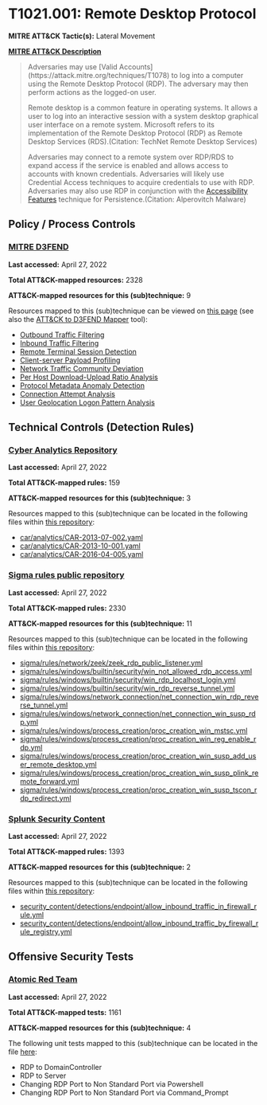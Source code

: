 # T1021.001: Remote Desktop Protocol
**MITRE ATT&CK Tactic(s):** Lateral Movement

**[MITRE ATT&CK Description](https://attack.mitre.org/techniques/T1021/001)**
<blockquote>Adversaries may use [Valid Accounts](https://attack.mitre.org/techniques/T1078) to log into a computer using the Remote Desktop Protocol (RDP). The adversary may then perform actions as the logged-on user.

Remote desktop is a common feature in operating systems. It allows a user to log into an interactive session with a system desktop graphical user interface on a remote system. Microsoft refers to its implementation of the Remote Desktop Protocol (RDP) as Remote Desktop Services (RDS).(Citation: TechNet Remote Desktop Services) 

Adversaries may connect to a remote system over RDP/RDS to expand access if the service is enabled and allows access to accounts with known credentials. Adversaries will likely use Credential Access techniques to acquire credentials to use with RDP. Adversaries may also use RDP in conjunction with the [Accessibility Features](https://attack.mitre.org/techniques/T1546/008) technique for Persistence.(Citation: Alperovitch Malware)</blockquote>

## Policy / Process Controls
### [MITRE D3FEND](https://d3fend.mitre.org/)
**Last accessed:** April 27, 2022

**Total ATT&CK-mapped resources:** 2328

**ATT&CK-mapped resources for this (sub)technique:** 9

Resources mapped to this (sub)technique can be viewed on [this page](https://d3fend.mitre.org/) (see also the [ATT&CK to D3FEND Mapper](https://d3fend.mitre.org/tools/attack-mapper) tool):

* [Outbound Traffic Filtering](https://d3fend.mitre.org/techniques/d3f:OutboundTrafficFiltering)
* [Inbound Traffic Filtering](https://d3fend.mitre.org/techniques/d3f:InboundTrafficFiltering)
* [Remote Terminal Session Detection](https://d3fend.mitre.org/techniques/d3f:RemoteTerminalSessionDetection)
* [Client-server Payload Profiling](https://d3fend.mitre.org/techniques/d3f:Client-serverPayloadProfiling)
* [Network Traffic Community Deviation](https://d3fend.mitre.org/techniques/d3f:NetworkTrafficCommunityDeviation)
* [Per Host Download-Upload Ratio Analysis](https://d3fend.mitre.org/techniques/d3f:PerHostDownload-UploadRatioAnalysis)
* [Protocol Metadata Anomaly Detection](https://d3fend.mitre.org/techniques/d3f:ProtocolMetadataAnomalyDetection)
* [Connection Attempt Analysis](https://d3fend.mitre.org/techniques/d3f:ConnectionAttemptAnalysis)
* [User Geolocation Logon Pattern Analysis](https://d3fend.mitre.org/techniques/d3f:UserGeolocationLogonPatternAnalysis)

## Technical Controls (Detection Rules)
### [Cyber Analytics Repository](https://car.mitre.org)
**Last accessed:** April 27, 2022

**Total ATT&CK-mapped rules:** 159

**ATT&CK-mapped resources for this (sub)technique:** 3

Resources mapped to this (sub)technique can be located in the following files within [this repository](https://github.com/mitre-attack/car/blob/master/analytics):

* [car/analytics/CAR-2013-07-002.yaml](https://github.com/mitre-attack/car/blob/master/analytics/CAR-2013-07-002.yaml)
* [car/analytics/CAR-2013-10-001.yaml](https://github.com/mitre-attack/car/blob/master/analytics/CAR-2013-10-001.yaml)
* [car/analytics/CAR-2016-04-005.yaml](https://github.com/mitre-attack/car/blob/master/analytics/CAR-2016-04-005.yaml)

### [Sigma rules public repository](https://github.com/SigmaHQ/sigma)
**Last accessed:** April 27, 2022

**Total ATT&CK-mapped rules:** 2330

**ATT&CK-mapped resources for this (sub)technique:** 11

Resources mapped to this (sub)technique can be located in the following files within [this repository](https://github.com/SigmaHQ/sigma/tree/master/rules):

* [sigma/rules/network/zeek/zeek_rdp_public_listener.yml](https://github.com/SigmaHQ/sigma/blob/master/rules/network/zeek/zeek_rdp_public_listener.yml)
* [sigma/rules/windows/builtin/security/win_not_allowed_rdp_access.yml](https://github.com/SigmaHQ/sigma/blob/master/rules/windows/builtin/security/win_not_allowed_rdp_access.yml)
* [sigma/rules/windows/builtin/security/win_rdp_localhost_login.yml](https://github.com/SigmaHQ/sigma/blob/master/rules/windows/builtin/security/win_rdp_localhost_login.yml)
* [sigma/rules/windows/builtin/security/win_rdp_reverse_tunnel.yml](https://github.com/SigmaHQ/sigma/blob/master/rules/windows/builtin/security/win_rdp_reverse_tunnel.yml)
* [sigma/rules/windows/network_connection/net_connection_win_rdp_reverse_tunnel.yml](https://github.com/SigmaHQ/sigma/blob/master/rules/windows/network_connection/net_connection_win_rdp_reverse_tunnel.yml)
* [sigma/rules/windows/network_connection/net_connection_win_susp_rdp.yml](https://github.com/SigmaHQ/sigma/blob/master/rules/windows/network_connection/net_connection_win_susp_rdp.yml)
* [sigma/rules/windows/process_creation/proc_creation_win_mstsc.yml](https://github.com/SigmaHQ/sigma/blob/master/rules/windows/process_creation/proc_creation_win_mstsc.yml)
* [sigma/rules/windows/process_creation/proc_creation_win_reg_enable_rdp.yml](https://github.com/SigmaHQ/sigma/blob/master/rules/windows/process_creation/proc_creation_win_reg_enable_rdp.yml)
* [sigma/rules/windows/process_creation/proc_creation_win_susp_add_user_remote_desktop.yml](https://github.com/SigmaHQ/sigma/blob/master/rules/windows/process_creation/proc_creation_win_susp_add_user_remote_desktop.yml)
* [sigma/rules/windows/process_creation/proc_creation_win_susp_plink_remote_forward.yml](https://github.com/SigmaHQ/sigma/blob/master/rules/windows/process_creation/proc_creation_win_susp_plink_remote_forward.yml)
* [sigma/rules/windows/process_creation/proc_creation_win_susp_tscon_rdp_redirect.yml](https://github.com/SigmaHQ/sigma/blob/master/rules/windows/process_creation/proc_creation_win_susp_tscon_rdp_redirect.yml)

### [Splunk Security Content](https://github.com/splunk/security_content)
**Last accessed:** April 27, 2022

**Total ATT&CK-mapped rules:** 1393

**ATT&CK-mapped resources for this (sub)technique:** 2

Resources mapped to this (sub)technique can be located in the following files within [this repository](https://github.com/splunk/security_content/tree/develop/detections):

* [security_content/detections/endpoint/allow_inbound_traffic_in_firewall_rule.yml](https://github.com/splunk/security_content/blob/develop/detections/endpoint/allow_inbound_traffic_in_firewall_rule.yml)
* [security_content/detections/endpoint/allow_inbound_traffic_by_firewall_rule_registry.yml](https://github.com/splunk/security_content/blob/develop/detections/endpoint/allow_inbound_traffic_by_firewall_rule_registry.yml)


## Offensive Security Tests
### [Atomic Red Team](https://github.com/redcanaryco/atomic-red-team)
**Last accessed:** April 27, 2022

**Total ATT&CK-mapped tests:** 1161

**ATT&CK-mapped resources for this (sub)technique:** 4

The following unit tests mapped to this (sub)technique can be located in the file [here](https://github.com/redcanaryco/atomic-red-team/tree/master/atomics/T1021.001/T1021.001.yaml):

* RDP to DomainController
* RDP to Server
* Changing RDP Port to Non Standard Port via Powershell
* Changing RDP Port to Non Standard Port via Command_Prompt


